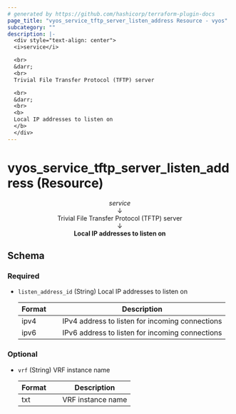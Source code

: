 ```yaml
---
# generated by https://github.com/hashicorp/terraform-plugin-docs
page_title: "vyos_service_tftp_server_listen_address Resource - vyos"
subcategory: ""
description: |-
  <div style="text-align: center">
  <i>service</i>

  <br>
  &darr;
  <br>
  Trivial File Transfer Protocol (TFTP) server

  <br>
  &darr;
  <br>
  <b>
  Local IP addresses to listen on
  </b>
  </div>
---
```


# vyos_service_tftp_server_listen_address (Resource)

<div style="text-align: center">
<i>service</i>

<br>
&darr;
<br>
Trivial File Transfer Protocol (TFTP) server

<br>
&darr;
<br>
<b>
Local IP addresses to listen on
</b>
</div>



<!-- schema generated by tfplugindocs -->
## Schema

### Required

- `listen_address_id` (String) Local IP addresses to listen on

    |  Format &emsp; | Description  |
    |----------|---------------|
    |  ipv4  &emsp; |  IPv4 address to listen for incoming connections  |
    |  ipv6  &emsp; |  IPv6 address to listen for incoming connections  |

### Optional

- `vrf` (String) VRF instance name

    |  Format &emsp; | Description  |
    |----------|---------------|
    |  txt  &emsp; |  VRF instance name  |
